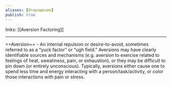 ```yaml
---
aliases: [Отвращение]
publish: true
---
```

links: [[Aversion Factoring]]

---

==Aversion== - An internal repulsion or desire-to-avoid, sometimes referred to as a “yuck factor” or “ugh field.” Aversions may have clearly identifiable sources and mechanisms (e.g. aversion to exercise related to feelings of heat, sweatiness, pain, or exhaustion), or they may be difficult to pin down (or entirely unconscious). Typically, aversions either cause one to spend less time and energy interacting with a person/task/activity, or color those interactions with pain or stress.
